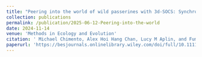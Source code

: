 ```yaml
---
title: "Peering into the world of wild passerines with 3d-SOCS: Synchronized video capture and posture estimation"
collection: publications
permalink: /publication/2025-06-12-Peering-into-the-world
date: 2024-11-14
venue: 'Methods in Ecology and Evolution'
citation: ' Michael Chimento, Alex Hoi Hang Chan, Lucy M Aplin, and Fumihiro Kano.&quot; Methods in Ecology and Evolution, 2025.'
paperurl: 'https://besjournals.onlinelibrary.wiley.com/doi/full/10.1111/2041-210X.70051'
---
```

